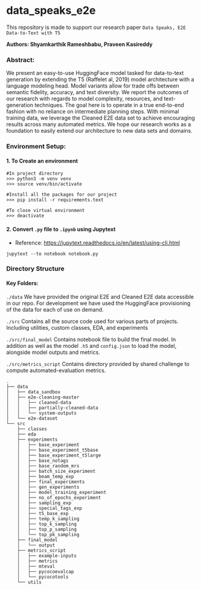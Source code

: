 <!-- #region -->
# data_speaks_e2e

This repository is made to support our research paper ```Data Speaks, E2E Data-to-Text with T5```


**Authors: Shyamkarthik Rameshbabu, Praveen Kasireddy**

### Abstract:
We present an easy-to-use HuggingFace model tasked for data-to-text generation by extending the T5 (Raffelet al, 2019) model architecture with a language modeling head. Model variants allow for trade offs between semantic fidelity, accuracy, and text diversity. We report the outcomes of our research with regards to model complexity, resources, and text-generation techniques. The goal here is to operate in a true end-to-end fashion with no reliance on intermediate planning steps. With minimal training data, we leverage the Cleaned E2E data set to achieve encouraging results across many automated metrics. We hope our research works as a foundation to easily extend our architecture to new data sets and domains.

### Environment Setup:

#### 1. To Create an environment

```
#In project directory
>>> python3 -m venv venv
>>> source venv/bin/activate

#Install all the packages for our project
>>> pip install -r requirements.text

#To close virtual environment
>>> deactivate 
```

#### 2. Convert  `.py` file to `.ipynb` using Jupytext
* Reference: https://jupytext.readthedocs.io/en/latest/using-cli.html

```
jupytext --to notebook notebook.py
```

### Directory Structure

#### Key Folders:

```./data```
We have provided the original E2E and Cleaned E2E data accessible in our repo. For development we have used the HuggingFace provisioning of the data for each of use on demand.

```./src```
Contains all the source code used for various parts of projects. Including utilities, custom classes, EDA, and experiments

```./src/final_model```
Contains notebook file to build the final model. In addition as well as the model `.h5` and `config.json` to load the model, alongside model outputs and metrics.

```./src/metrics_script```
Contains directory provided by shared challenge to compute automated-evaluation metrics.

    .
    ├── data
    │   ├── data_sandbox
    │   ├── e2e-cleaning-master
    │   │   ├── cleaned-data
    │   │   ├── partially-cleaned-data
    │   │   └── system-outputs
    │   └── e2e-dataset
    └── src
        ├── classes
        ├── eda
        ├── experiments
        │   ├── base_experiment
        │   ├── base_experiment_t5base
        │   ├── base_experiment_t5large
        │   ├── base_notags
        │   ├── base_random_mrs
        │   ├── batch_size_experiment
        │   ├── beam_temp_exp
        │   ├── final_experiments
        │   ├── gen_experiments
        │   ├── model_training_experiment
        │   ├── no_of_epochs_experiment
        │   ├── sampling_exp
        │   ├── special_tags_exp
        │   ├── t5_base_exp
        │   ├── temp_k_sampling
        │   ├── top_k_sampling
        │   ├── top_p_sampling
        │   └── top_pk_sampling
        ├── final_model
        │   └── output
        ├── metrics_script
        │   ├── example-inputs
        │   ├── metrics
        │   ├── mteval
        │   ├── pycocoevalcap
        │   └── pycocotools
        └── utils


<!-- #endregion -->
